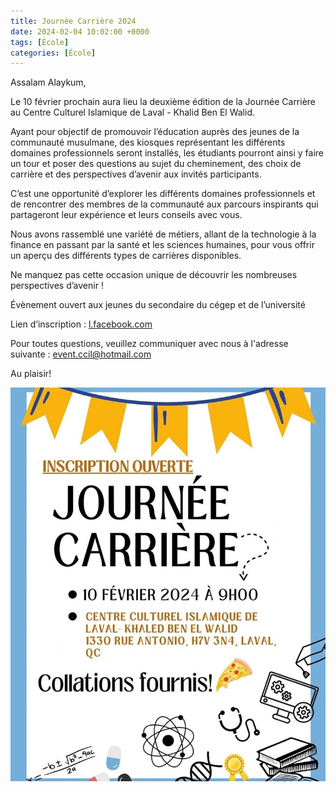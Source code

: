```yaml
---
title: Journée Carrière 2024
date: 2024-02-04 10:02:00 +0000
tags: [École]
categories: [École]
---
```


Assalam Alaykum,

Le 10 février prochain aura lieu la deuxième édition de la Journée Carrière au Centre Culturel Islamique de Laval - Khalid Ben El Walid.

Ayant pour objectif de promouvoir l’éducation auprès des jeunes de la communauté musulmane, des kiosques représentant les différents domaines professionnels seront installés, les étudiants pourront ainsi y faire un tour et poser des questions au sujet du cheminement, des choix de carrière et des perspectives d’avenir aux invités participants.

C’est une opportunité d’explorer les différents domaines professionnels et de rencontrer des membres de la communauté aux parcours inspirants qui partageront leur expérience et leurs conseils avec vous.

Nous avons rassemblé une variété de métiers, allant de la technologie à la finance en passant par la santé et les sciences humaines, pour vous offrir un aperçu des différents types de carrières disponibles.

Ne manquez pas cette occasion unique de découvrir les nombreuses perspectives d’avenir !

Évènement ouvert aux jeunes du secondaire du cégep et de l’université

Lien d’inscription : [l.facebook.com](https://l.facebook.com/l.php?u=https%3A%2F%2Fwww.zeffy.com%2Ffr-CA%2Fticketing%2F3e7b4fe4-b4b5-4f42-9762-bd42c5f6e078%3Ffbclid%3DIwAR0hGXTn_qMkMGasO-qoTasj7esFA0H2AwVmmUujEmg-wvC9-eZzx47CH_g&h=AT2iGtQw5n8fMcvoADUeBuxjHU9ifJ-0YMbTIv-n6rgcL1mVrs7kMv1s8XYe1V1FeZC2NbLh84REUotMcdl77ug3InwH_kItWmeLcFuVUfacaDpys8x3Ee88uWpv&__tn__=-UK-R&c[0]=AT2zMIhU53-T4mYHbnWSSTqPFCnU3_BOLy1QMh3Np-uiKwYfDhaow00keEXwTKFQugBypjxnMgE61V2Wf_NCrGOIyf5XK-pYbMHZGOhrZZDCT5Sm5vTtmK5SaFodRdeosUrWWnYGGpHnZryX1Ze5Exxxc8kY2W7b1Caxe-Py2yH5VTidHA)

Pour toutes questions, veuillez communiquer avec nous à l'adresse suivante : event.ccil@hotmail.com

Au plaisir!

![img.png](/assets/img/journee-carriere/affiche-2024.png)
